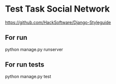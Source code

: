 # Test Task Social Network

https://github.com/HackSoftware/Django-Styleguide

## For run

python manage.py runserver

## For run tests

python manage.py test
